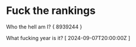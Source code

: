 # Fuck the rankings

Who the hell am I?
{ 8939244 }

What fucking year is it?
[ 2024-09-07T20:00:00Z ]
